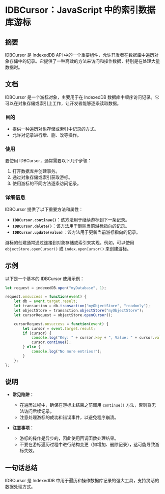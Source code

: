 <!--
Meta Description: # IDBCursor：JavaScript 中的索引数据库游标 ## 摘要 IDBCursor 是 IndexedDB API 中的一个重要组件，允许开发者在数据库中遍历对象存储中的记录。它提供了一种高效的方法来访问和操作数据，特别是在处理大量数据时。 ## 文档 IDBCursor 是一个游标对...
Meta Keywords: idbcursor, let, cursor, indexeddb, objectstore
-->

# IDBCursor：JavaScript 中的索引数据库游标

## 摘要
IDBCursor 是 IndexedDB API 中的一个重要组件，允许开发者在数据库中遍历对象存储中的记录。它提供了一种高效的方法来访问和操作数据，特别是在处理大量数据时。

## 文档
IDBCursor 是一个游标对象，主要用于在 IndexedDB 数据库中顺序访问记录。它可以在对象存储或索引上工作，让开发者能够逐条读取数据。

### 目的
- 提供一种遍历对象存储或索引中记录的方式。
- 允许对记录进行增、删、改等操作。

### 使用
要使用 IDBCursor，通常需要以下几个步骤：

1. 打开数据库并创建事务。
2. 通过对象存储或索引获取游标。
3. 使用游标的不同方法逐条访问记录。

### 详细信息
IDBCursor 提供了以下重要方法和属性：

- **`IDBCursor.continue()`**：该方法用于继续游标到下一条记录。
- **`IDBCursor.delete()`**：该方法用于删除当前游标指向的记录。
- **`IDBCursor.update(value)`**：该方法用于更新当前游标指向的记录。

游标的创建通常通过连接到对象存储或索引来实现。例如，可以使用 `objectStore.openCursor()` 或 `index.openCursor()` 来创建游标。

## 示例
以下是一个基本的 IDBCursor 使用示例：

```javascript
let request = indexedDB.open("myDatabase", 1);

request.onsuccess = function(event) {
    let db = event.target.result;
    let transaction = db.transaction("myObjectStore", "readonly");
    let objectStore = transaction.objectStore("myObjectStore");
    let cursorRequest = objectStore.openCursor();

    cursorRequest.onsuccess = function(event) {
        let cursor = event.target.result;
        if (cursor) {
            console.log("Key: " + cursor.key + ", Value: " + cursor.value);
            cursor.continue();
        } else {
            console.log("No more entries!");
        }
    };
};
```

## 说明
- **常见陷阱**：
  - 在遍历过程中，确保在游标未结束之前调用 `continue()` 方法，否则将无法访问后续记录。
  - 注意处理游标的成功和错误事件，以避免程序崩溃。

- **注意事项**：
  - 游标的操作是异步的，因此使用回调函数处理结果。
  - 不要在游标遍历过程中进行结构变更（如增加、删除记录），这可能导致游标失效。

## 一句话总结
IDBCursor 是 IndexedDB 中用于遍历和操作数据库记录的强大工具，支持灵活的数据处理方式。